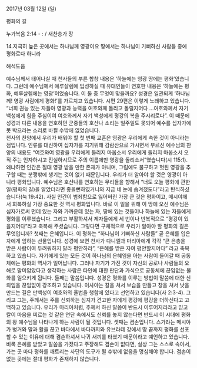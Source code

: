 2017년 03월 12일 (일)

평화의 길



누가복음 2:14 - : / 새찬송가  장


14.지극히 높은 곳에서는 하나님께 영광이요 땅에서는 하나님이 기뻐하신 사람들 중에 평화로다 하니라

해석도움





예수님께서 태어나실 때 천사들의 부른 합창 내용은 ‘하늘에는 영광 땅에는 평화’였습니다. 그런데 예수님께서 예루살렘에 입성하실 때 유대인들이 연호한 내용은 ‘하늘에는 평화, 예루살렘에는 영광’이었습니다. 이 둘 중 무엇이 맞을까요? 성경은 일관되게 ‘하나님께! 영광 사람에게 평화!’를 가르치고 있습니다. 시편 29편은 이렇게 노래하고 있습니다. “너희 권능 있는 자들아 영광과 능력을 여호와께 돌리고 돌릴지어다 ...여호와께서 자기 백성에게 힘을 주심이여 여호와께서 자기 백성에게 평강의 복을 주시리로다”. 이 때문에 성경과 다른 내용을 연호하던 군중들의 호산나 소리는 일주일도 못되어 예수를 십자가에 못 박으라는 소리로 바뀔 수밖에 없었습니다.    
천사의 찬양에서 우리가 배워야 할 첫 번째 교훈은 영광은 우리에게 속한 것이 아니라는 점입니다. 인류를 대신하여 십자가를 지기위해 감람산으로 가시면서 부르신 예수님의 찬양의 내용도 “여호와여 영광을 우리에게 돌리지 마옵소서 우리에게 돌리지 마옵소서 오직 주는 인자하시고 진실하시므로 주의 이름에만 영광을 돌리소서”였습니다(시 115:1). 왜냐하면 인간은 절대 영광 받을 만한 존재가 아니며, 그럼에도 불구하고 헛된 영광을 추구할 때는 분쟁밖에 생기는 것이 없기 때문입니다. 우리가 더 알아야 할 것은 영광이 아니라 평화입니다. 예수님은 호산나를 연호하는 무리들을 향해서 “너도 오늘 평화에 관한 일(평화의 길)을 알았더라면 좋을뻔하였거니와 지금 네 눈에 숨겨졌도다”라고 탄식하셨습니다(눅 19:42). 사실 인간이 범죄함으로 잃어버린 가장 큰 것은 평화이고, 메시야께서 회복하실 가장 중요한 것 역시 평화입니다. 바로 이 일을 위해 이 땅에 오신 예수님은 십자가로써 먼데 있는 자와 가까운데 있는 자, 땅에 있는 것들이나 하늘에 있는 자들에게 평화를 이루셨습니다. 그리고 부활하셔서 제자들에게 세 번이나 반복적으로 “평강이 있을지어다”라고 축복해 주셨습니다. 그렇다면 구체적으로 우리가 알아야 할 평화의 길은 무엇입니까? 첫째는 은혜입니다. 이 평화는 “하나님이 기뻐하신 사람들” 곧 은혜를 입은 자에게 임하는 선물입니다. 성경에 보면 천사가 다니엘과 마리아에게 각각 “큰 은총을 받은 사람이여 두려워하지 말라 평안하라”, “은혜를 받은 자여 평안할지어다” 라고 축복하고 있습니다. 자기에게 있는 모든 것이 하나님의 은혜임을 아는 사람이 들어갈 때 공동체에는 평화의 역사가 일어납니다. 그러나 자기가 가진 것이 자신의 공로나 사람들의 오해로 말미암았다고 생각하는 사람은 타인에 대한 판단과 가식으로 공동체에 끊임없는 불화를 일으키게 됩니다. 둘째는 말씀입니다. 성경은 평화를 이루는 방법이 말씀에 대한 신뢰임을 끊임없이 강조하고 있습니다. 이사야는 칼을 쳐서 보습을 만들고 창을 쳐서 낫을 만드는 길은 만백성이 여호와의 율법을 행함에 있다고 선언하고 있습니다(사 2:3-4). 그리고 그는, 주께서는 주를 신뢰하는 심지가 견고한 자에게 평강에 평강을 더하신다고 고백하고 있습니다. 우리가 마리아처럼, 주께서 하신 말씀이 반드시 이루어지리라고 믿고 칼이 마음을 찌르는 것 같은 연단 속에서도 신뢰를 놓지 않는다면 반드시 이 시대에 평화의 왕 예수님을 나타나게 하는 사람이 될 것입니다. 셋째는 겸손입니다. 스가랴는 메시야가 병거와 말과 활을 끊고 바다에서 바다까지와 유브라데 강에서 땅 끝까지 평화를 선포할 수 있는 이유에 대해 겸손하셔서 나귀 새끼를 타셨기 때문이라고 예언하고 있습니다. 비록 은혜를 받았고 말씀을 가졌다고 주장해도 겸손이 없다면, 실상 그는 스스로 속아서, 가는 곳 마다 평화를 깨트리는 사단의 도구가 될 수밖에 없음을 명심해야 합니다. 겸손이 없는 곳에는 절대 평화가 존재하지 않습니다.